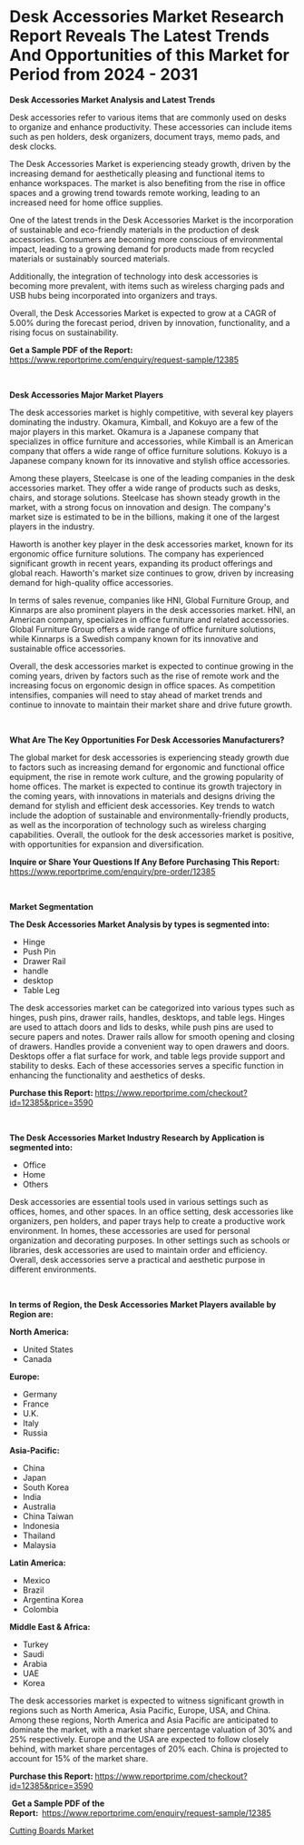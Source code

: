 <p><h1>Desk Accessories Market Research Report Reveals The Latest Trends And Opportunities of this Market for Period from 2024 - 2031</h1></p><p><strong>Desk Accessories Market Analysis and Latest Trends</strong></p>
<p><p>Desk accessories refer to various items that are commonly used on desks to organize and enhance productivity. These accessories can include items such as pen holders, desk organizers, document trays, memo pads, and desk clocks.</p><p>The Desk Accessories Market is experiencing steady growth, driven by the increasing demand for aesthetically pleasing and functional items to enhance workspaces. The market is also benefiting from the rise in office spaces and a growing trend towards remote working, leading to an increased need for home office supplies.</p><p>One of the latest trends in the Desk Accessories Market is the incorporation of sustainable and eco-friendly materials in the production of desk accessories. Consumers are becoming more conscious of environmental impact, leading to a growing demand for products made from recycled materials or sustainably sourced materials.</p><p>Additionally, the integration of technology into desk accessories is becoming more prevalent, with items such as wireless charging pads and USB hubs being incorporated into organizers and trays.</p><p>Overall, the Desk Accessories Market is expected to grow at a CAGR of 5.00% during the forecast period, driven by innovation, functionality, and a rising focus on sustainability.</p></p>
<p><strong>Get a Sample PDF of the Report:&nbsp;</strong> <a href="https://www.reportprime.com/enquiry/request-sample/12385">https://www.reportprime.com/enquiry/request-sample/12385</a></p>
<p>&nbsp;</p>
<p><strong>Desk Accessories Major Market Players</strong></p>
<p><p>The desk accessories market is highly competitive, with several key players dominating the industry. Okamura, Kimball, and Kokuyo are a few of the major players in this market. Okamura is a Japanese company that specializes in office furniture and accessories, while Kimball is an American company that offers a wide range of office furniture solutions. Kokuyo is a Japanese company known for its innovative and stylish office accessories.</p><p>Among these players, Steelcase is one of the leading companies in the desk accessories market. They offer a wide range of products such as desks, chairs, and storage solutions. Steelcase has shown steady growth in the market, with a strong focus on innovation and design. The company's market size is estimated to be in the billions, making it one of the largest players in the industry.</p><p>Haworth is another key player in the desk accessories market, known for its ergonomic office furniture solutions. The company has experienced significant growth in recent years, expanding its product offerings and global reach. Haworth's market size continues to grow, driven by increasing demand for high-quality office accessories.</p><p>In terms of sales revenue, companies like HNI, Global Furniture Group, and Kinnarps are also prominent players in the desk accessories market. HNI, an American company, specializes in office furniture and related accessories. Global Furniture Group offers a wide range of office furniture solutions, while Kinnarps is a Swedish company known for its innovative and sustainable office accessories.</p><p>Overall, the desk accessories market is expected to continue growing in the coming years, driven by factors such as the rise of remote work and the increasing focus on ergonomic design in office spaces. As competition intensifies, companies will need to stay ahead of market trends and continue to innovate to maintain their market share and drive future growth.</p></p>
<p>&nbsp;</p>
<p><strong>What Are The Key Opportunities For Desk Accessories Manufacturers?</strong></p>
<p><p>The global market for desk accessories is experiencing steady growth due to factors such as increasing demand for ergonomic and functional office equipment, the rise in remote work culture, and the growing popularity of home offices. The market is expected to continue its growth trajectory in the coming years, with innovations in materials and designs driving the demand for stylish and efficient desk accessories. Key trends to watch include the adoption of sustainable and environmentally-friendly products, as well as the incorporation of technology such as wireless charging capabilities. Overall, the outlook for the desk accessories market is positive, with opportunities for expansion and diversification.</p></p>
<p><strong>Inquire or Share Your Questions If Any Before Purchasing This Report:</strong> <a href="https://www.reportprime.com/enquiry/pre-order/12385">https://www.reportprime.com/enquiry/pre-order/12385</a></p>
<p>&nbsp;</p>
<p><strong>Market Segmentation</strong></p>
<p><strong>The Desk Accessories Market Analysis by types is segmented into:</strong></p>
<p><ul><li>Hinge</li><li>Push Pin</li><li>Drawer Rail</li><li>handle</li><li>desktop</li><li>Table Leg</li></ul></p>
<p><p>The desk accessories market can be categorized into various types such as hinges, push pins, drawer rails, handles, desktops, and table legs. Hinges are used to attach doors and lids to desks, while push pins are used to secure papers and notes. Drawer rails allow for smooth opening and closing of drawers. Handles provide a convenient way to open drawers and doors. Desktops offer a flat surface for work, and table legs provide support and stability to desks. Each of these accessories serves a specific function in enhancing the functionality and aesthetics of desks.</p></p>
<p><strong>Purchase this Report:&nbsp;</strong><a href="https://www.reportprime.com/checkout?id=12385&price=3590">https://www.reportprime.com/checkout?id=12385&price=3590</a></p>
<p>&nbsp;</p>
<p><strong>The Desk Accessories Market Industry Research by Application is segmented into:</strong></p>
<p><ul><li>Office</li><li>Home</li><li>Others</li></ul></p>
<p><p>Desk accessories are essential tools used in various settings such as offices, homes, and other spaces. In an office setting, desk accessories like organizers, pen holders, and paper trays help to create a productive work environment. In homes, these accessories are used for personal organization and decorating purposes. In other settings such as schools or libraries, desk accessories are used to maintain order and efficiency. Overall, desk accessories serve a practical and aesthetic purpose in different environments.</p></p>
<p>&nbsp;</p>
<p><strong>In terms of Region, the Desk Accessories Market Players available by Region are:</strong></p>
<p>
    <p> <strong> North America: </strong>
        <ul>
            <li>United States</li>
            <li>Canada</li>
        </ul>
        </p> 
    <p> <strong> Europe: </strong>
        <ul>
            <li>Germany</li>
            <li>France</li>
            <li>U.K.</li>
            <li>Italy</li>
            <li>Russia</li>
        </ul>
        </p> 
    <p> <strong> Asia-Pacific: </strong>
        <ul>
            <li>China</li>
            <li>Japan</li>
            <li>South Korea</li>
            <li>India</li>
            <li>Australia</li>
            <li>China Taiwan</li>
            <li>Indonesia</li>
            <li>Thailand</li>
            <li>Malaysia</li>
        </ul>
        </p> 
    <p> <strong> Latin America: </strong>
        <ul>
            <li>Mexico</li>
            <li>Brazil</li>
            <li>Argentina Korea</li>
            <li>Colombia</li>
        </ul>
        </p> 
    <p> <strong> Middle East & Africa: </strong>
        <ul>
            <li>Turkey</li>
            <li>Saudi</li>
            <li>Arabia</li>
            <li>UAE</li>
            <li>Korea</li>
        </ul>
    </p>
    </p>
<p><p>The desk accessories market is expected to witness significant growth in regions such as North America, Asia Pacific, Europe, USA, and China. Among these regions, North America and Asia Pacific are anticipated to dominate the market, with a market share percentage valuation of 30% and 25% respectively. Europe and the USA are expected to follow closely behind, with market share percentages of 20% each. China is projected to account for 15% of the market share.</p></p>
<p><strong>Purchase this Report: </strong><a href="https://www.reportprime.com/checkout?id=12385&price=3590">https://www.reportprime.com/checkout?id=12385&price=3590</a></p>
<p>&nbsp;<strong>Get a Sample PDF of the Report:&nbsp;&nbsp;</strong><a href="https://www.reportprime.com/enquiry/request-sample/12385">https://www.reportprime.com/enquiry/request-sample/12385</a></p>
<p><strong></strong></p>
<p><p><a href="https://github.com/edytherolanlouisejk1miz0wig/Market-Research-Report-List-1/blob/main/cutting-boards-market.md">Cutting Boards Market</a></p></p>
